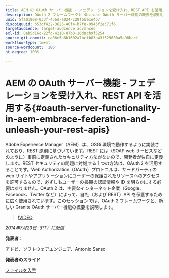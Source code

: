 ```yaml
---
title: AEM の OAuth サーバー機能 - フェデレーションを受け入れ、REST API を活用する
description: OAuth 2 フレームワークと Granite OAuth サーバー機能の概要を説明します。Adobe Experience Manager（AEM）は、OSGi 環境で動作するように実装されており、REST 原則に基づいています。
uuid: 5fa01808-033f-456d-a024-c28f60e1e4b7
discoiquuid: b53df422-3625-40f4-b7fe-9945f2ec71f6
targetaudience: target-audience advanced
exl-id: 8ab5d16c-22fc-4210-87b3-16dacb9f5254
source-git-commit: ca06e5a8b1602a7bcfb83a43f529680a5a96bacf
workflow-type: tm+mt
source-wordcount: '186'
ht-degree: 100%

---
```


# AEM の OAuth サーバー機能 - フェデレーションを受け入れ、REST API を活用する{#oauth-server-functionality-in-aem-embrace-federation-and-unleash-your-rest-apis}

Adobe Experience Manager（AEM）は、OSGi 環境で動作するように実装されており、REST 原則に基づいています。REST には（SOAP web サービスなどのように）事前に定義されたセキュリティ方法がないので、開発者が独自に定義します。REST セキュリティの問題に対処する 1 つの方法は、OAuth 2 を活用することです。Web Authorization（OAuth）プロトコルは、サードパーティの web サイトやアプリケーションにユーザーの保護されたリソースへのアクセスを許可するもので、必ずしもユーザーの長期の認証情報や ID を明らかにする必要はありません。OAuth 2 は、主要なインターネット企業（Google、Facebook、Twitter など）によって、自社（および REST）API を保護するために広く使用されています。このセッションでは、OAuth 2 フレームワークと、新しい Granite OAuth サーバー機能の概要を説明します。

>[!VIDEO](https://video.tv.adobe.com/v/19466/?quality=9)

*2014年7月23日（PT）に配信*

**発表者：**

アドビ、ソフトウェアエンジニア、Antonio Sanso

**発表者のスライド**

[ファイルを入手](assets/oauth-server-functionality-in-aem-7-23-14.pdf)
<!--
[Get back to the Overview](https://helpx.adobe.com/experience-manager/kt/eseminars/gems/aem-index.html)
-->
